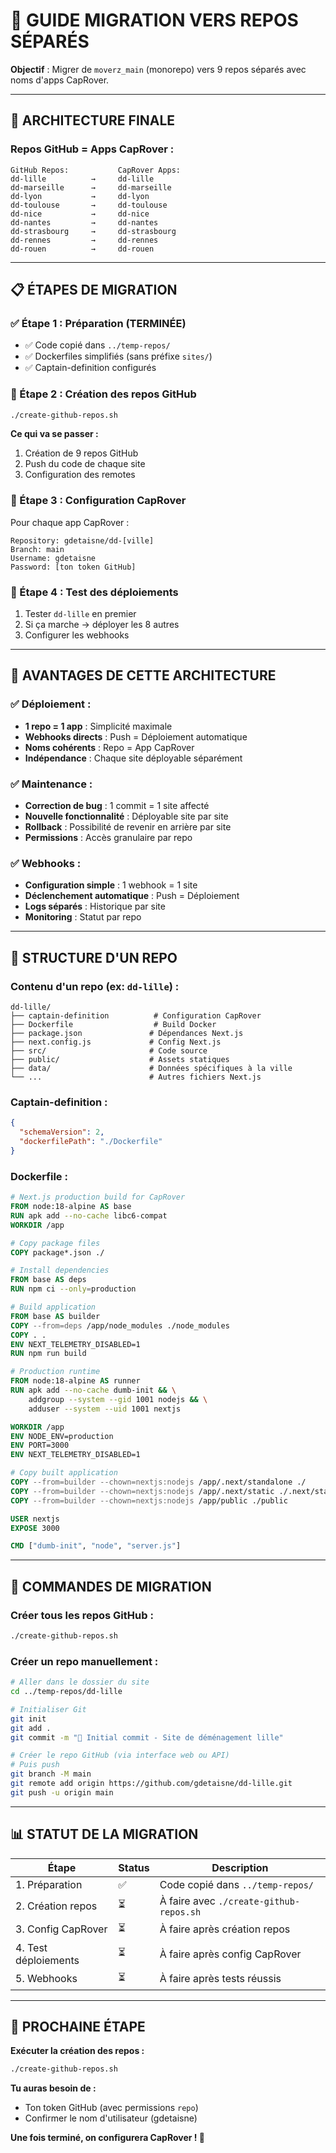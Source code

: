 # 🚀 GUIDE MIGRATION VERS REPOS SÉPARÉS

**Objectif** : Migrer de `moverz_main` (monorepo) vers 9 repos séparés avec noms d'apps CapRover.

---

## 🎯 **ARCHITECTURE FINALE**

### **Repos GitHub = Apps CapRover :**
```
GitHub Repos:           CapRover Apps:
dd-lille          →     dd-lille
dd-marseille      →     dd-marseille  
dd-lyon           →     dd-lyon
dd-toulouse       →     dd-toulouse
dd-nice           →     dd-nice
dd-nantes         →     dd-nantes
dd-strasbourg     →     dd-strasbourg
dd-rennes         →     dd-rennes
dd-rouen          →     dd-rouen
```

---

## 📋 **ÉTAPES DE MIGRATION**

### **✅ Étape 1 : Préparation (TERMINÉE)**
- ✅ Code copié dans `../temp-repos/`
- ✅ Dockerfiles simplifiés (sans préfixe `sites/`)
- ✅ Captain-definition configurés

### **🔄 Étape 2 : Création des repos GitHub**
```bash
./create-github-repos.sh
```

**Ce qui va se passer :**
1. Création de 9 repos GitHub
2. Push du code de chaque site
3. Configuration des remotes

### **🔄 Étape 3 : Configuration CapRover**
Pour chaque app CapRover :
```
Repository: gdetaisne/dd-[ville]
Branch: main
Username: gdetaisne
Password: [ton token GitHub]
```

### **🔄 Étape 4 : Test des déploiements**
1. Tester `dd-lille` en premier
2. Si ça marche → déployer les 8 autres
3. Configurer les webhooks

---

## 🎯 **AVANTAGES DE CETTE ARCHITECTURE**

### **✅ Déploiement :**
- **1 repo = 1 app** : Simplicité maximale
- **Webhooks directs** : Push = Déploiement automatique
- **Noms cohérents** : Repo = App CapRover
- **Indépendance** : Chaque site déployable séparément

### **✅ Maintenance :**
- **Correction de bug** : 1 commit = 1 site affecté
- **Nouvelle fonctionnalité** : Déployable site par site
- **Rollback** : Possibilité de revenir en arrière par site
- **Permissions** : Accès granulaire par repo

### **✅ Webhooks :**
- **Configuration simple** : 1 webhook = 1 site
- **Déclenchement automatique** : Push = Déploiement
- **Logs séparés** : Historique par site
- **Monitoring** : Statut par repo

---

## 🔧 **STRUCTURE D'UN REPO**

### **Contenu d'un repo (ex: `dd-lille`) :**
```
dd-lille/
├── captain-definition          # Configuration CapRover
├── Dockerfile                  # Build Docker
├── package.json               # Dépendances Next.js
├── next.config.js             # Config Next.js
├── src/                       # Code source
├── public/                    # Assets statiques
├── data/                      # Données spécifiques à la ville
└── ...                        # Autres fichiers Next.js
```

### **Captain-definition :**
```json
{
  "schemaVersion": 2,
  "dockerfilePath": "./Dockerfile"
}
```

### **Dockerfile :**
```dockerfile
# Next.js production build for CapRover
FROM node:18-alpine AS base
RUN apk add --no-cache libc6-compat
WORKDIR /app

# Copy package files
COPY package*.json ./

# Install dependencies
FROM base AS deps
RUN npm ci --only=production

# Build application
FROM base AS builder
COPY --from=deps /app/node_modules ./node_modules
COPY . .
ENV NEXT_TELEMETRY_DISABLED=1
RUN npm run build

# Production runtime
FROM node:18-alpine AS runner
RUN apk add --no-cache dumb-init && \
    addgroup --system --gid 1001 nodejs && \
    adduser --system --uid 1001 nextjs

WORKDIR /app
ENV NODE_ENV=production
ENV PORT=3000
ENV NEXT_TELEMETRY_DISABLED=1

# Copy built application
COPY --from=builder --chown=nextjs:nodejs /app/.next/standalone ./
COPY --from=builder --chown=nextjs:nodejs /app/.next/static ./.next/static
COPY --from=builder --chown=nextjs:nodejs /app/public ./public

USER nextjs
EXPOSE 3000

CMD ["dumb-init", "node", "server.js"]
```

---

## 🚀 **COMMANDES DE MIGRATION**

### **Créer tous les repos GitHub :**
```bash
./create-github-repos.sh
```

### **Créer un repo manuellement :**
```bash
# Aller dans le dossier du site
cd ../temp-repos/dd-lille

# Initialiser Git
git init
git add .
git commit -m "🎯 Initial commit - Site de déménagement lille"

# Créer le repo GitHub (via interface web ou API)
# Puis push
git branch -M main
git remote add origin https://github.com/gdetaisne/dd-lille.git
git push -u origin main
```

---

## 📊 **STATUT DE LA MIGRATION**

| Étape | Status | Description |
|-------|--------|-------------|
| 1. Préparation | ✅ | Code copié dans `../temp-repos/` |
| 2. Création repos | ⏳ | À faire avec `./create-github-repos.sh` |
| 3. Config CapRover | ⏳ | À faire après création repos |
| 4. Test déploiements | ⏳ | À faire après config CapRover |
| 5. Webhooks | ⏳ | À faire après tests réussis |

---

## 🎯 **PROCHAINE ÉTAPE**

**Exécuter la création des repos :**
```bash
./create-github-repos.sh
```

**Tu auras besoin de :**
- Ton token GitHub (avec permissions `repo`)
- Confirmer le nom d'utilisateur (gdetaisne)

**Une fois terminé, on configurera CapRover ! 🚀**
